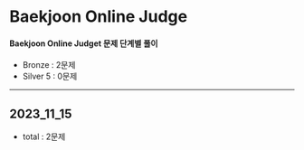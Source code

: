 # Baekjoon Online Judge
#### Baekjoon Online Judget 문제 단계별 풀이

- Bronze : 2문제
- Silver 5 : 0문제

- - -
## 2023_11_15
- total : 2문제
